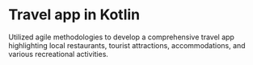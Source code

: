 # Travel app in Kotlin
Utilized agile methodologies to develop a comprehensive travel app highlighting local restaurants, tourist attractions, accommodations, and various recreational activities.
